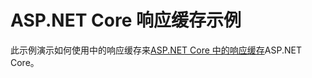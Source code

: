 # <a name="aspnet-core-response-cache-sample"></a>ASP.NET Core 响应缓存示例

此示例演示如何使用中的响应缓存来[ASP.NET Core 中的响应缓存](https://docs.microsoft.com/aspnet/core/performance/caching/response)ASP.NET Core。
